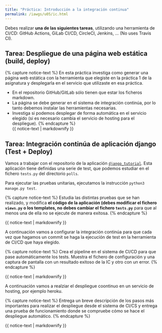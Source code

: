 ```yaml
---
title: "Práctica: Introducción a la integración continua"
permalink: /iawgs/u05/ic.html
---
```


Debes realizar **una de las siguientes tareas**, utilizando una herramienta de CI/CD: GitHub Actions, GiLab CI/CD, CircleCI, Jenkins, ... (No uses Travis CI).

## Tarea: Despliegue de una página web estática (build, deploy) 

{% capture notice-text %}
En esta práctica investiga como generar una página web estática con la herramienta que elegiste en la práctica 1 de la asignatura y desplegarla en el servicio que utilizaste en esa práctica. 

* En el repositorio GitHub/GitLab sólo tienen que estar los ficheros markdown.
* La página se debe generar en el sistema de integración continúa, por lo tanto debemos instalar las herramientas necesarias.
* Investiga si podemos desplegar de forma automática en el servicio elegido (si es necesario cambia el servicio de hosting para el despliegue).
{% endcapture %}<div class="notice--info">{{ notice-text | markdownify }}</div>


## Tarea: Integración continúa de aplicación django (Test + Deploy) 

Vamos a trabajar con el repositorio de la aplicación [`django_tutorial`](https://github.com/josedom24/django_tutorial). Esta aplicación tiene definidas una serie de test, que podemos estudiar en el fichero `tests.py` del directorio `polls`.

Para ejecutar las pruebas unitarias, ejecutamos la instrucción `python3 manage.py test`.

{% capture notice-text %}
Estudia las distintas pruebas que se han realizado, y modifica **el código de la aplicación (debes modificar el fichero `views.py` o los templates, no debes cambiar el fichero `tests.py`**  para que al menos una de ella no se ejecute de manera exitosa. 
{% endcapture %}<div class="notice--info">{{ notice-text | markdownify }}</div>

A continuación vamos a configurar la integración continúa para que cada vez que hagamos un commit se haga la ejecución de test en la herramienta de CI/CD que haya elegido.

{% capture notice-text %}
Crea el pipeline en el sistema de CI/CD para que pase automáticamente los tests. Muestra el fichero de configuración y una captura de pantalla con un resultado exitoso de la IC y otro con un error.
{% endcapture %}<div class="notice--info">{{ notice-text | markdownify }}</div>

A continuación vamos a realziar el despliegue coontinuo en un servicio de hosting, por ejemplo heroku.

{% capture notice-text %}
Entrega un breve descripción de los pasos más importantes para realizar el despliegue desde el sistema de CI/CS y entrega una prueba de funcionamiento donde se compruebe cómo se hace el despliegue automático.
{% endcapture %}<div class="notice--info">{{ notice-text | markdownify }}</div>

